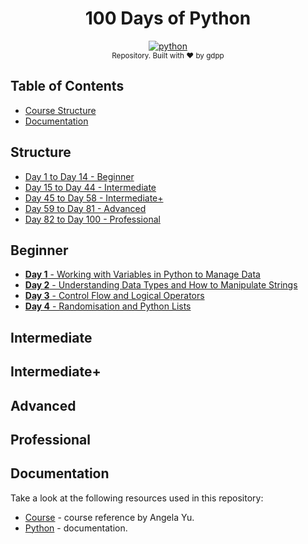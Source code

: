 <h1 align="center"> 100 Days of Python </h1>

<div align="center">
  <!-- Chakra-UI -->
  <a href="https://python.org/">
    <img src="https://img.shields.io/badge/python-3670A0?style=for-the-badge&logo=python&logoColor=ffdd54"
      alt="python" />
  </a>
</div>

<div align="center">
  <sub>Repository. Built with ❤️ by gdpp
</div>

## Table of Contents

-   [Course Structure](#structure)
-   [Documentation](#documentation)

## Structure

-   [Day 1 to Day 14 - Beginner](#beginner)
-   [Day 15 to Day 44 - Intermediate](#intermediate)
-   [Day 45 to Day 58 - Intermediate+](#intermediate+)
-   [Day 59 to Day 81 - Advanced](#advanced)
-   [Day 82 to Day 100 - Professional](#professional)

## Beginner

-   [**Day 1** - Working with Variables in Python to Manage Data](day-1/README.md)
-   [**Day 2** - Understanding Data Types and How to Manipulate Strings](day-2/README.md)
-   [**Day 3** - Control Flow and Logical Operators](day-3/README.md)
-   [**Day 4** - Randomisation and Python Lists](day-4/README.md)

## Intermediate

## Intermediate+

## Advanced

## Professional

## Documentation

Take a look at the following resources used in this repository:

-   [Course](https://www.udemy.com/course/100-days-of-code) - course reference by Angela Yu.
-   [Python](https://www.python.org/doc/) - documentation.
